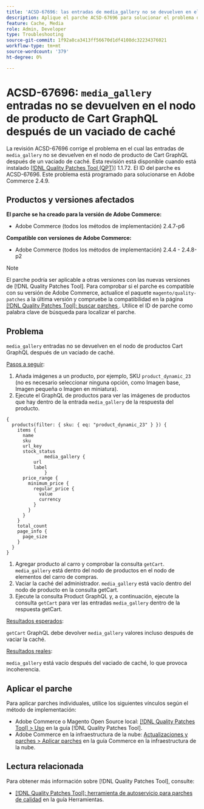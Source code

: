 ```yaml
---
title: 'ACSD-67696: las entradas de media_gallery no se devuelven en el nodo de producto de Cart GraphQL después de un vaciado de caché'
description: Aplique el parche ACSD-67696 para solucionar el problema de Adobe Commerce donde las entradas de media_gallery no se devuelven en el nodo de producto de Cart GraphQL después de un vaciado de caché.
feature: Cache, Media
role: Admin, Developer
type: Troubleshooting
source-git-commit: 1f92a8ca3413ff56670d1df4108dc32234376021
workflow-type: tm+mt
source-wordcount: '379'
ht-degree: 0%

---
```



# ACSD-67696: `media_gallery` entradas no se devuelven en el nodo de producto de Cart GraphQL después de un vaciado de caché

La revisión ACSD-67696 corrige el problema en el cual las entradas de `media_gallery` no se devuelven en el nodo de producto de Cart GraphQL después de un vaciado de caché. Esta revisión está disponible cuando está instalado [[!DNL Quality Patches Tool (QPT)]](/help/tools/quality-patches-tool/quality-patches-tool-to-self-serve-quality-patches.md) 1.1.72. El ID del parche es ACSD-67696. Este problema está programado para solucionarse en Adobe Commerce 2.4.9.

## Productos y versiones afectados

**El parche se ha creado para la versión de Adobe Commerce:**

* Adobe Commerce (todos los métodos de implementación) 2.4.7-p6

**Compatible con versiones de Adobe Commerce:**

* Adobe Commerce (todos los métodos de implementación) 2.4.4 - 2.4.8-p2

>[!NOTE]
>
>El parche podría ser aplicable a otras versiones con las nuevas versiones de [!DNL Quality Patches Tool]. Para comprobar si el parche es compatible con su versión de Adobe Commerce, actualice el paquete `magento/quality-patches` a la última versión y compruebe la compatibilidad en la página [[!DNL Quality Patches Tool]: buscar parches &#x200B;](https://experienceleague.adobe.com/tools/commerce-quality-patches/index.html). Utilice el ID de parche como palabra clave de búsqueda para localizar el parche.

## Problema

`media_gallery` entradas no se devuelven en el nodo de productos Cart GraphQL después de un vaciado de caché.

<u>Pasos a seguir</u>:

1. Añada imágenes a un producto, por ejemplo, SKU `product_dynamic_23` (no es necesario seleccionar ninguna opción, como Imagen base, Imagen pequeña o Imagen en miniatura).
1. Ejecute el GraphQL de productos para ver las imágenes de productos que hay dentro de la entrada `media_gallery` de la respuesta del producto.

```
{
  products(filter: { sku: { eq: "product_dynamic_23" } }) {
    items {
      name
      sku
      url_key
      stock_status
			  media_gallery {
          url
          label
			  }
      price_range {
        minimum_price {
          regular_price {
            value
            currency
          }
        }
      }
    }
    total_count
    page_info {
      page_size
    }
  }
}
```

1. Agregar producto al carro y comprobar la consulta `getCart`. `media_gallery` está dentro del nodo de productos en el nodo de elementos del carro de compras.
1. Vaciar la caché del administrador. `media_gallery` está vacío dentro del nodo de producto en la consulta getCart.
1. Ejecute la consulta Product GraphQL y, a continuación, ejecute la consulta `getCart` para ver las entradas `media_gallery` dentro de la respuesta getCart.

<u>Resultados esperados</u>:

`getCart` GraphQL debe devolver `media_gallery` valores incluso después de vaciar la caché.

<u>Resultados reales</u>:

`media_gallery` está vacío después del vaciado de caché, lo que provoca incoherencia.

## Aplicar el parche

Para aplicar parches individuales, utilice los siguientes vínculos según el método de implementación:

* Adobe Commerce o Magento Open Source local: [[!DNL Quality Patches Tool] > Uso](/help/tools/quality-patches-tool/usage.md) en la guía [!DNL Quality Patches Tool].
* Adobe Commerce en la infraestructura de la nube: [Actualizaciones y parches > Aplicar parches](https://experienceleague.adobe.com/docs/commerce-cloud-service/user-guide/develop/upgrade/apply-patches.html) en la guía Commerce en la infraestructura de la nube.

## Lectura relacionada

Para obtener más información sobre [!DNL Quality Patches Tool], consulte:

* [[!DNL Quality Patches Tool]: herramienta de autoservicio para parches de calidad](/help/tools/quality-patches-tool/quality-patches-tool-to-self-serve-quality-patches.md) en la guía Herramientas.
